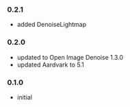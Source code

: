 ### 0.2.1

- added DenoiseLightmap

### 0.2.0

- updated to Open Image Denoise 1.3.0
- updated Aardvark to 5.1

### 0.1.0

- initial